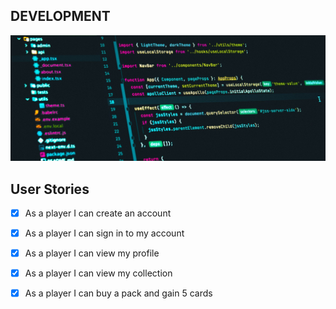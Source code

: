## DEVELOPMENT

![](https://github.com/card-game-v2/.github/blob/main/assets/DEVELOPMENT.jpg)

## User Stories

- [x] As a player I can create an account
- [x] As a player I can sign in to my account
- [x] As a player I can view my profile
- [x] As a player I can view my collection
- [x] As a player I can buy a pack and gain 5 cards
 
